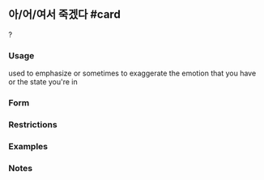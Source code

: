 ## 아/어/여서 죽겠다 #card
?
### Usage
used to emphasize or sometimes to exaggerate the emotion that you have or the state you're in
### Form
### Restrictions
### Examples
### Notes
